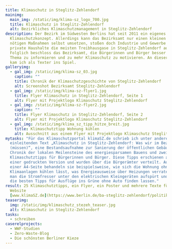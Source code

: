 ```yaml
---
title: Klimaschutz in Steglitz-Zehlendorf
mainimg:
  main_img: /static/img/klima-sz_logo_700.jpg
  title: Klimaschutz in Steglitz-Zehlendorf
  alt: Bezirkliches Klimaschutzmanagement in Steglitz-Zehlendorf
description: Der Bezirk im Südwesten Berlins hat seit 2011 ein eigenes
  Klimaschutzkonzept. Allerdings kann das Bezirksamt nur einen kleinen Teil der
  nötigen Maßnahmen selbst umsetzen, stoßen doch Industrie und Gewerbe sowie
  private Haushalte die meisten Treibhausgase in Steglitz-Zehlendorf aus.
  Folglich beschloss das Bezirksamt, die Bürgerinnen und Bürger besser über das
  Thema zu informieren und zu mehr Klimaschutz zu motivieren. An dieser Stelle
  kam ich als Texter ins Spiel.
galleryimg:
  - gal_img: /static/img/klima-sz_03.jpg
    caption: ""
    title: Chronik der Klimaschutzgeschichte von Steglitz-Zehlendorf
    alt: Screenshot Bezirksamt Steglitz-Zehlendorf
  - gal_img: /static/img/klima-sz-flyer1.jpg
    title: Flyer Klimaschutz in Steglitz-Zehlendorf, Seite 1
    alt: Flyer mit Projektlogo Klimaschutz Steglitz-Zehlendorf
  - gal_img: /static/img/klima-sz-flyer2.jpg
    caption: ""
    title: Flyer Klimaschutz in Steglitz-Zehlendorf, Seite 2
    alt: Flyer mit Projektlogo Klimaschutz Steglitz-Zehlendorf
  - gal_img: /static/img/klima_sz_tipp_hitze_breit.jpg
    title: Klimaschutztipp Wohnung kühlen
    alt: Ausschnitt aus einem Flyer mit Projektlogo Klimaschutz Steglitz-Zehlendorf
mytasks: "Für das Klimaschutzportal klimaSZ.de schrieb ich unter anderem den
  einleitenden Text „Klimaschutz in Steglitz-Zehlendorf: Was wir im Bezirk tun
  (müssen)“, eine Bestandsaufnahme zur Sanierung der öffentlichen Gebäude, eine
  Chronik der lokalen Meilensteine des energiesparsamen Bauens und zwei Dutzend
  Klimaschutztipps für Bürgerinnen und Bürger. Diese Tipps erschienen auch in
  einer gedruckten Version und wurden über die Bürgerämter verteilt. Auf jeweils
  einer A4-Seite behandeln sie beispielsweise, wie sich die Wohnung ohne
  Klimaanlagen kühlen lässt, was Energieausweise über Heizungen verraten, wie
  man die Stromfresser unter den elektrischen Kleingeräten aufspürt und wo sich
  die besten Tipps für Ausflüge ins Grüne ohne Auto finden lassen."
result: 25 Klimaschutztipps, ein Flyer, ein Poster und mehrere Texte für die
  Website
  [www.klimaSZ.de](https://www.berlin.de/ba-steglitz-zehlendorf/politik-und-verwaltung/aemter/umwelt-und-naturschutzamt/zukunft/artikel.37305.php)
teaserimg:
  img: /static/img/klimaschutz_stezeh_teaser.jpg
  alt: Klimaschutz in Steglitz-Zehlendorf
tasks:
  - schreiben
caserelprojects:
  - WWF-Studien
  - Zero-Waste-Blog
  - Die schönsten Berliner Kieze
---
```

